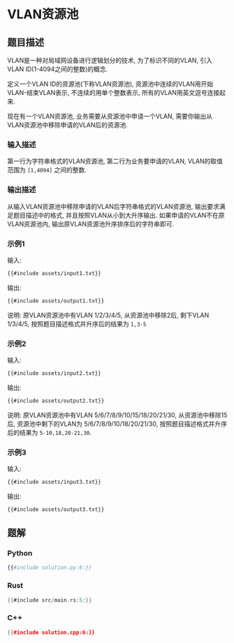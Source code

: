 # VLAN资源池

## 题目描述

VLAN是一种对局域网设备进行逻辑划分的技术, 为了标识不同的VLAN, 引入VLAN ID(1-4094之间的整数)的概念.

定义一个VLAN ID的资源池(下称VLAN资源池), 资源池中连续的VLAN用开始VLAN-结束VLAN表示, 不连续的用单个整数表示,
所有的VLAN用英文逗号连接起来.

现在有一个VLAN资源池, 业务需要从资源池中申请一个VLAN, 需要你输出从VLAN资源池中移除申请的VLAN后的资源池.

### 输入描述

第一行为字符串格式的VLAN资源池, 第二行为业务要申请的VLAN, VLAN的取值范围为 `[1,4094]` 之间的整数.

### 输出描述

从输入VLAN资源池中移除申请的VLAN后字符串格式的VLAN资源池, 输出要求满足题目描述中的格式, 并且按照VLAN从小到大升序输出.
如果申请的VLAN不在原VLAN资源池内, 输出原VLAN资源池升序排序后的字符串即可.

### 示例1

输入:

```txt
{{#include assets/input1.txt}}
```

输出:

```txt
{{#include assets/output1.txt}}
```

说明:
原VLAN资源池中有VLAN 1/2/3/4/5, 从资源池中移除2后, 剩下VLAN 1/3/4/5, 按照题目描述格式并升序后的结果为 `1,3-5`

### 示例2

输入:

```txt
{{#include assets/input2.txt}}
```

输出:

```txt
{{#include assets/output2.txt}}
```

说明:
原VLAN资源池中有VLAN 5/6/7/8/9/10/15/18/20/21/30, 从资源池中移除15后, 资源池中剩下的VLAN为
5/6/7/8/9/10/18/20/21/30, 按照题目描述格式并升序后的结果为 `5-10,18,20-21,30`.

### 示例3

输入:

```txt
{{#include assets/input3.txt}}
```

输出:

```txt
{{#include assets/output3.txt}}
```

## 题解

### Python

```python
{{#include solution.py:6:}}
```

### Rust

```rust
{{#include src/main.rs:5:}}
```

### C++

```C++
{{#include solution.cpp:6:}}
```